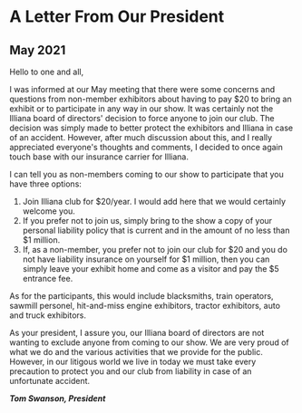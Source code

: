 # A Letter From Our President

## May 2021

Hello to one and all,

I was informed at our May meeting that there were some concerns and questions from non-member exhibitors about
having to pay $20 to bring an exhibit or to participate in any way in our show. It was certainly not the
Illiana board of directors' decision to force anyone to join our club. The decision was simply made to better
protect the exhibitors and Illiana in case of an accident. However, after much discussion about this, and I
really appreciated everyone's thoughts and comments, I decided to once again touch base with our insurance
carrier for Illiana.

I can tell you as non-members coming to our show to participate that you have three options:

1. Join Illiana club for $20/year. I would add here that we would certainly welcome you.
2. If you prefer not to join us, simply bring to the show a copy of your personal liability policy that is
current and in the amount of no less than $1 million.
3. If, as a non-member, you prefer not to join our club for $20 and you do not have liability insurance on
yourself for $1 million, then you can simply leave your exhibit home and come as a visitor and pay the $5
entrance fee.

As for the participants, this would include blacksmiths, train operators, sawmill personel, hit-and-miss
engine exhibitors, tractor exhibitors, auto and truck exhibitors.

As your president, I assure you, our Illiana board of directors are not wanting to exclude anyone from coming
to our show. We are very proud of what we do and the various activities that we provide for the public.
However, in our litigous world we live in today we must take every precaution to protect you and our club from
liability in case of an unfortunate accident.

***Tom Swanson, President***
